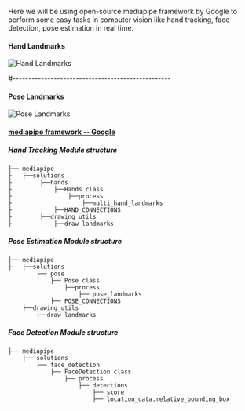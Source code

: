Here we will be using open-source mediapipe framework by Google to perform some easy tasks in computer vision like hand tracking, face detection, pose estimation in real time.  

#### Hand Landmarks 

![Hand Landmarks](https://google.github.io/mediapipe/images/mobile/hand_landmarks.png)


#--------------------------------------------------

#### Pose Landmarks 
![Pose Landmarks](https://google.github.io/mediapipe/images/mobile/pose_tracking_full_body_landmarks.png)

 

#### [mediapipe framework -- Google](https://mediapipe.dev/) 


##### Hand Tracking Module structure 
```
├── mediapipe
├   ├──solutions 
├        ├──hands
├            ├──Hands class
├                ├──process
├                    ├──multi_hand_landmarks
├            ├──HAND_CONNECTIONS
├        ├──drawing_utils
├            ├──draw_landmarks 
```

##### Pose Estimation Module structure

```
├── mediapipe
├   ├──solutions 
        ├── pose 
            ├── Pose class
                ├──process 
                    ├── pose_landmarks
            ├── POSE_CONNECTIONS 
    ├──drawing_utils
        ├──draw_landmarks
```

##### Face Detection Module structure 

```
├── mediapipe 
    ├── solutions 
        ├── face_detection 
            ├── FaceDetection class 
                ├── process 
                    ├── detections 
                        ├── score 
                        ├── location_data.relative_bounding_box    
```




